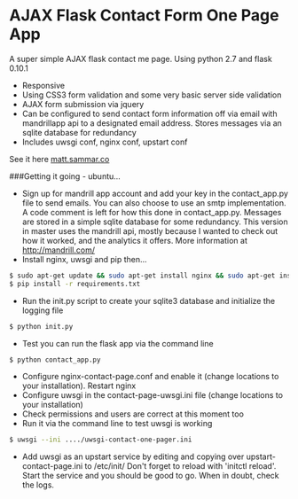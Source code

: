 # AJAX Flask Contact Form One Page App

A super simple AJAX flask contact me page. Using python 2.7 and flask 0.10.1
  - Responsive
  - Using CSS3 form validation and some very basic server side validation
  - AJAX form submission via jquery
  - Can be configured to send contact form information off via email with mandrillapp api to a designated email address. Stores messages via an sqlite database for redundancy
  - Includes uwsgi conf, nginx conf, upstart conf

See it here [matt.sammar.co](https://matt.sammar.co)

###Getting it going - ubuntu...
- Sign up for mandrill app account and add your key in the contact_app.py file to send emails. You can also choose to use an smtp implementation. A code comment is left for how this done in contact_app.py. Messages are stored in a simple sqlite database for some redundancy. This version in master uses the mandrill api, mostly because I wanted to check out how it worked, and the analytics it offers. More information at http://mandrill.com/
- Install nginx, uwsgi and pip then...
```sh
$ sudo apt-get update && sudo apt-get install nginx && sudo apt-get install uwsgi
$ pip install -r requirements.txt
```
- Run the init.py script to create your sqlite3 database and initialize the logging file
```sh
$ python init.py
```
- Test you can run the flask app via the command line
```sh
$ python contact_app.py
```
- Configure nginx-contact-page.conf and enable it (change locations to your installation). Restart nginx
- Configure uwsgi in the contact-page-uwsgi.ini file (change locations to your installation)
- Check permissions and users are correct at this moment too
- Run it via the command line to test uwsgi is working
```sh
$ uwsgi --ini ..../uwsgi-contact-one-pager.ini
```
- Add uwsgi as an upstart service by editing and copying over upstart-contact-page.ini to /etc/init/ Don't forget to reload with 'initctl reload'. Start the service and you should be good to go. When in doubt, check the logs.

